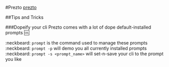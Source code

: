 #Prezto
[prezto](https://github.com/sorin-ionescu/prezto)

##Tips and Tricks

###Dopeify your cli
Prezto comes with a lot of dope default-installed prompts :cool:

:neckbeard: `prompt` is the command used to manage these prompts  
:neckbeard: `prompt -p` will demo you all currently installed prompts  
:neckbeard: `prompt -s <prompt_name>` will set-n-save your cli to the prompt you like  
